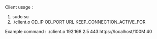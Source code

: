 Client usage :
1. sudo su
2. ./client.o OD_IP OD_PORT URL KEEP_CONNECTION_ACTIVE_FOR

Example command : ./client.o 192.168.2.5 443 https://localhost/100M 40
